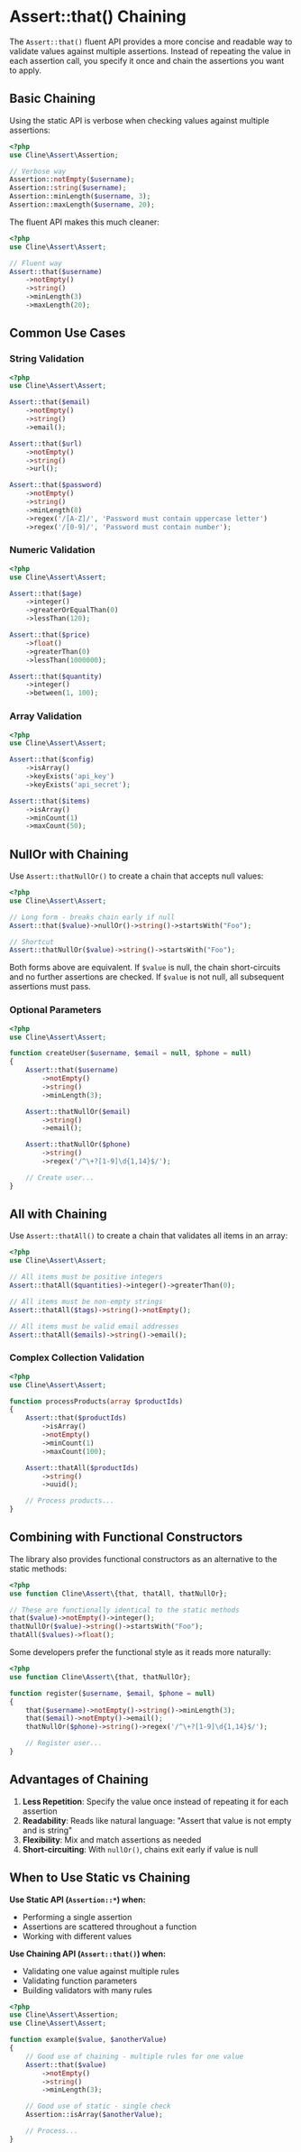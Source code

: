 # Assert::that() Chaining

The `Assert::that()` fluent API provides a more concise and readable way to validate values against multiple assertions. Instead of repeating the value in each assertion call, you specify it once and chain the assertions you want to apply.

## Basic Chaining

Using the static API is verbose when checking values against multiple assertions:

```php
<?php
use Cline\Assert\Assertion;

// Verbose way
Assertion::notEmpty($username);
Assertion::string($username);
Assertion::minLength($username, 3);
Assertion::maxLength($username, 20);
```

The fluent API makes this much cleaner:

```php
<?php
use Cline\Assert\Assert;

// Fluent way
Assert::that($username)
    ->notEmpty()
    ->string()
    ->minLength(3)
    ->maxLength(20);
```

## Common Use Cases

### String Validation

```php
<?php
use Cline\Assert\Assert;

Assert::that($email)
    ->notEmpty()
    ->string()
    ->email();

Assert::that($url)
    ->notEmpty()
    ->string()
    ->url();

Assert::that($password)
    ->notEmpty()
    ->string()
    ->minLength(8)
    ->regex('/[A-Z]/', 'Password must contain uppercase letter')
    ->regex('/[0-9]/', 'Password must contain number');
```

### Numeric Validation

```php
<?php
use Cline\Assert\Assert;

Assert::that($age)
    ->integer()
    ->greaterOrEqualThan(0)
    ->lessThan(120);

Assert::that($price)
    ->float()
    ->greaterThan(0)
    ->lessThan(1000000);

Assert::that($quantity)
    ->integer()
    ->between(1, 100);
```

### Array Validation

```php
<?php
use Cline\Assert\Assert;

Assert::that($config)
    ->isArray()
    ->keyExists('api_key')
    ->keyExists('api_secret');

Assert::that($items)
    ->isArray()
    ->minCount(1)
    ->maxCount(50);
```

## NullOr with Chaining

Use `Assert::thatNullOr()` to create a chain that accepts null values:

```php
<?php
use Cline\Assert\Assert;

// Long form - breaks chain early if null
Assert::that($value)->nullOr()->string()->startsWith("Foo");

// Shortcut
Assert::thatNullOr($value)->string()->startsWith("Foo");
```

Both forms above are equivalent. If `$value` is null, the chain short-circuits and no further assertions are checked. If `$value` is not null, all subsequent assertions must pass.

### Optional Parameters

```php
<?php
use Cline\Assert\Assert;

function createUser($username, $email = null, $phone = null)
{
    Assert::that($username)
        ->notEmpty()
        ->string()
        ->minLength(3);

    Assert::thatNullOr($email)
        ->string()
        ->email();

    Assert::thatNullOr($phone)
        ->string()
        ->regex('/^\+?[1-9]\d{1,14}$/');

    // Create user...
}
```

## All with Chaining

Use `Assert::thatAll()` to create a chain that validates all items in an array:

```php
<?php
use Cline\Assert\Assert;

// All items must be positive integers
Assert::thatAll($quantities)->integer()->greaterThan(0);

// All items must be non-empty strings
Assert::thatAll($tags)->string()->notEmpty();

// All items must be valid email addresses
Assert::thatAll($emails)->string()->email();
```

### Complex Collection Validation

```php
<?php
use Cline\Assert\Assert;

function processProducts(array $productIds)
{
    Assert::that($productIds)
        ->isArray()
        ->notEmpty()
        ->minCount(1)
        ->maxCount(100);

    Assert::thatAll($productIds)
        ->string()
        ->uuid();

    // Process products...
}
```

## Combining with Functional Constructors

The library also provides functional constructors as an alternative to the static methods:

```php
<?php
use function Cline\Assert\{that, thatAll, thatNullOr};

// These are functionally identical to the static methods
that($value)->notEmpty()->integer();
thatNullOr($value)->string()->startsWith("Foo");
thatAll($values)->float();
```

Some developers prefer the functional style as it reads more naturally:

```php
<?php
use function Cline\Assert\{that, thatNullOr};

function register($username, $email, $phone = null)
{
    that($username)->notEmpty()->string()->minLength(3);
    that($email)->notEmpty()->email();
    thatNullOr($phone)->string()->regex('/^\+?[1-9]\d{1,14}$/');

    // Register user...
}
```

## Advantages of Chaining

1. **Less Repetition**: Specify the value once instead of repeating it for each assertion
2. **Readability**: Reads like natural language: "Assert that value is not empty and is string"
3. **Flexibility**: Mix and match assertions as needed
4. **Short-circuiting**: With `nullOr()`, chains exit early if value is null

## When to Use Static vs Chaining

**Use Static API (`Assertion::*`) when:**
- Performing a single assertion
- Assertions are scattered throughout a function
- Working with different values

**Use Chaining API (`Assert::that()`) when:**
- Validating one value against multiple rules
- Validating function parameters
- Building validators with many rules

```php
<?php
use Cline\Assert\Assertion;
use Cline\Assert\Assert;

function example($value, $anotherValue)
{
    // Good use of chaining - multiple rules for one value
    Assert::that($value)
        ->notEmpty()
        ->string()
        ->minLength(3);

    // Good use of static - single check
    Assertion::isArray($anotherValue);

    // Process...
}
```
